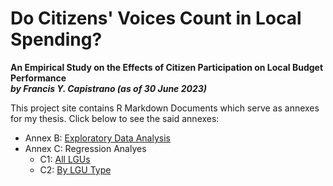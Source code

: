 #  Do Citizens' Voices Count in Local Spending?

**An Empirical Study on the Effects of Citizen Participation on Local Budget Performance**  
***by Francis Y. Capistrano (as of 30 June 2023)***


This project site contains R Markdown Documents which serve as annexes for my thesis. Click below to see the said annexes:

- Annex B: [Exploratory Data Analysis](https://github.com/kapicapistrano/MDE_Thesis/blob/main/Capistrano-Thesis-Annex-B-EDA--20230821-.html)
- Annex C: Regression Analyes
  - C1: [All LGUs](https://github.com/kapicapistrano/MDE_Thesis/blob/main/Capistrano-Thesis-Annex-C1-All-LGUs--20230821-.html)
  - C2: [By LGU Type](https://github.com/kapicapistrano/MDE_Thesis/blob/main/Capistrano-Thesis-Annex-C2-Per-LGU-Type--20230826-.html)
